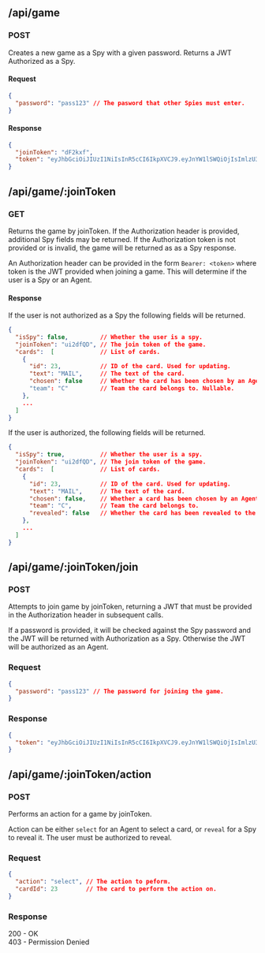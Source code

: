 ## /api/game
### POST

Creates a new game as a Spy with a given password. Returns a JWT Authorized as a Spy.

#### Request

```json
{
  "password": "pass123" // The pasword that other Spies must enter.
}
```

#### Response
```json
{
  "joinToken": "dF2kxf",
  "token": "eyJhbGciOiJIUzI1NiIsInR5cCI6IkpXVCJ9.eyJnYW1lSWQiOjIsImlzU3B5Ijp0cnVlLCJpYXQiOjE1MTExMjkxNjN9.40V8ppJHoBAsOGSXc8kJRoMH2SwKGWkIm0miIy-K_6Q"
}

```

## /api/game/:joinToken
### GET

Returns the game by joinToken. If the Authorization header is provided, additional Spy fields may be returned. If the Authorization token is not provided or is invalid, the game will be returned as as a Spy response.

An Authorization header can be provided in the form `Bearer: <token>` where token is the JWT provided when joining a game. This will determine if the user is a Spy or an Agent. 

#### Response

If the user is not authorized as a Spy the following fields will be returned.

```json
{
  "isSpy": false,         // Whether the user is a spy.
  "joinToken": "ui2dfQD", // The join token of the game.
  "cards":  [             // List of cards.
    {
      "id": 23,           // ID of the card. Used for updating.
      "text": "MAIL",     // The text of the card.
      "chosen": false     // Whether the card has been chosen by an Agent.
      "team": "C"         // Team the card belongs to. Nullable. 
    },
    ...
  ]
}
```

If the user is authorized, the following fields will be returned.

```json
{
  "isSpy": true,          // Whether the user is a spy.
  "joinToken": "ui2dfQD", // The join token of the game.
  "cards":  [             // List of cards.
    {
      "id": 23,           // ID of the card. Used for updating.
      "text": "MAIL",     // The text of the card.
      "chosen": false,    // Whether a card has been chosen by an Agent.
      "team": "C",        // Team the card belongs to. 
      "revealed": false   // Whether the card has been revealed to the Agents.
    },
    ...
  ]
}
```
## /api/game/:joinToken/join
### POST

Attempts to join game by joinToken, returning a JWT that must be provided in the Authorization header in subsequent calls.

If a password is provided, it will be checked against the Spy password and the JWT will be returned with Authorization as a Spy. Otherwise the JWT will be authorized as an Agent.

### Request

```json
{
  "password": "pass123" // The password for joining the game.
}
```

### Response
```json
{
  "token": "eyJhbGciOiJIUzI1NiIsInR5cCI6IkpXVCJ9.eyJnYW1lSWQiOjIsImlzU3B5Ijp0cnVlLCJpYXQiOjE1MTExMjkxNjN9.40V8ppJHoBAsOGSXc8kJRoMH2SwKGWkIm0miIy-K_6Q"
}

```

## /api/game/:joinToken/action
### POST

Performs an action for a game by joinToken.

Action can be either `select` for an Agent to select a card, or `reveal` for a Spy to reveal it. The user must be authorized to reveal.

### Request

```json
{
  "action": "select", // The action to peform.
  "cardId": 23        // The card to perform the action on.
}
```

### Response

200 - OK  
403 - Permission Denied